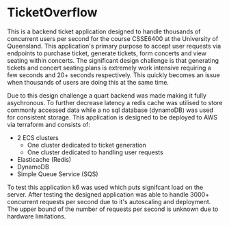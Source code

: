 # TicketOverflow

This is a backend ticket application designed to handle thousands of concurrent users per second for the course CSSE6400 at the University of Queensland. This application's primary purpose to accept user requests via endpoints to purchase ticket, generate tickets, form concerts and view seating within concerts. The significant design challenge is that generating tickets and concert seating plans is extremely work intensive requiring a few seconds and 20+ seconds respectively. This quickly becomes an issue when thousands of users are doing this at the same time.

Due to this design challenge a quart backend was made making it fully asychronous. To further decrease latency a redis cache was utilised to store commonly accessed data while a no sql database (dynamoDB) was used for consistent storage. This application is designed to be deployed to AWS via terraform and consists of:

- 2 ECS clusters
    - One cluster dedicated to ticket generation
    - One cluster dedicated to handling user requests
- Elasticache (Redis)
- DynamoDB
- Simple Queue Service (SQS) 

To test this application k6 was used which puts signifcant load on the server. After testing the designed application was able to handle 3000+ concurrent requests per second due to it's autoscaling and deployment. The upper bound of the number of requests per second is unknown due to hardware limitations. 